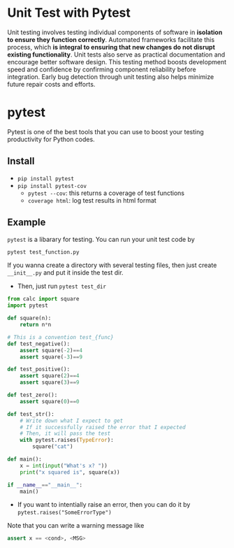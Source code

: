 # Unit Test with Pytest


Unit testing involves testing individual components of software in __isolation to ensure they function correctly__. Automated frameworks facilitate this process, which __is integral to ensuring that new changes do not disrupt existing functionality__. Unit tests also serve as practical documentation and encourage better software design. This testing method boosts development speed and confidence by confirming component reliability before integration. Early bug detection through unit testing also helps minimize future repair costs and efforts.

# pytest

Pytest is one of the best tools that you can use to boost your testing productivity for Python codes.
## Install
- `pip install pytest`
- `pip install pytest-cov`
	- `pytest --cov`: this returns a coverage of test functions 
	- `coverage html`: log test results in html format


## Example

`pytest` is a libarary for testing.  You can run your unit test code by
```sh
pytest test_function.py
```

If you wanna create a directory with several testing files, then just create `__init__.py` and put it inside the test dir. 
- Then, just run `pytest test_dir` 


```python
from calc import square
import pytest

def square(n):
    return n*n

# This is a convention test_{func}
def test_negative():
    assert square(-2)==4
    assert square(-3)==9

def test_positive():
    assert square(2)==4
    assert square(3)==9

def test_zero():
    assert square(0)==0

def test_str():
    # Write down what I expect to get 
    # If it successfully raised the error that I expected
    # Then, it will pass the test
    with pytest.raises(TypeError):
        square("cat")

def main():
    x = int(input("What's x? "))
    print("x squared is", square(x))

if __name__=="__main__":
    main()
```
- If you want to intentially raise an error, then you can do it by `pytest.raises("SomeErrorType")`

Note that you can write a warning message like  
```python
assert x == <cond>, <MSG>
```


